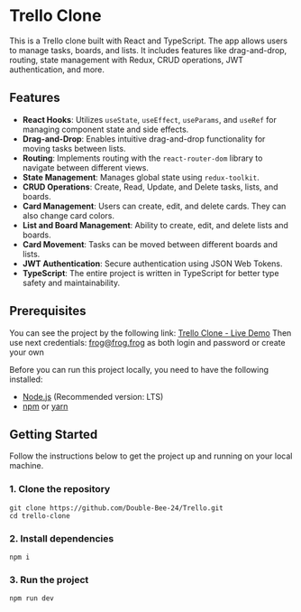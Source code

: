 # Trello Clone

This is a Trello clone built with React and TypeScript. The app allows users to manage tasks, boards, and lists. It includes features like drag-and-drop, routing, state management with Redux, CRUD operations, JWT authentication, and more.

## Features

- **React Hooks**: Utilizes `useState`, `useEffect`, `useParams`, and `useRef` for managing component state and side effects.
- **Drag-and-Drop**: Enables intuitive drag-and-drop functionality for moving tasks between lists.
- **Routing**: Implements routing with the `react-router-dom` library to navigate between different views.
- **State Management**: Manages global state using `redux-toolkit`.
- **CRUD Operations**: Create, Read, Update, and Delete tasks, lists, and boards. 
- **Card Management**: Users can create, edit, and delete cards. They can also change card colors.
- **List and Board Management**: Ability to create, edit, and delete lists and boards.
- **Card Movement**: Tasks can be moved between different boards and lists.
- **JWT Authentication**: Secure authentication using JSON Web Tokens.
- **TypeScript**: The entire project is written in TypeScript for better type safety and maintainability.

## Prerequisites

You can see the project by the following link: [Trello Clone - Live Demo](https://trello-bbilokin.netlify.app/login)
Then use next credentials: frog@frog.frog as both login and password or create your own

Before you can run this project locally, you need to have the following installed:

- [Node.js](https://nodejs.org/) (Recommended version: LTS)
- [npm](https://www.npmjs.com/) or [yarn](https://yarnpkg.com/)

## Getting Started

Follow the instructions below to get the project up and running on your local machine.

### 1. Clone the repository

```
git clone https://github.com/Double-Bee-24/Trello.git
cd trello-clone
```

### 2. Install dependencies

```
npm i
```

### 3. Run the project

```
npm run dev
```
